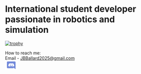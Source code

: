 <h1>International student developer passionate in robotics and simulation</h1>

[![trophy](https://github-profile-trophy.vercel.app/?username=ryo-ma&theme=onedark)](https://github.com/ryo-ma/github-profile-trophy)

How to reach me:
<br>
Email - JBBallard2025@gmail.com
<br>
<a href="https://discord.gg/prodcg" target="blank"><img align="center" src="https://raw.githubusercontent.com/teamedwardforever/Readme-Generator/71f25dd8b98329b168142a6b782a107b75eab178/svg/Social/discord.svg" alt="prodcg" height="30" width="40" /></a></p>
